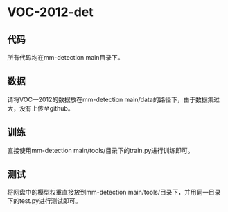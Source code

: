 # VOC-2012-det
## 代码
所有代码均在mm-detection main目录下。
## 数据
请将VOC—2012的数据放在mm-detection main/data的路径下，由于数据集过大，没有上传至github。
## 训练
直接使用mm-detection main/tools/目录下的train.py进行训练即可。
## 测试
将网盘中的模型权重直接放到mm-detection main/tools/目录下，并用同一目录下的test.py进行测试即可。
